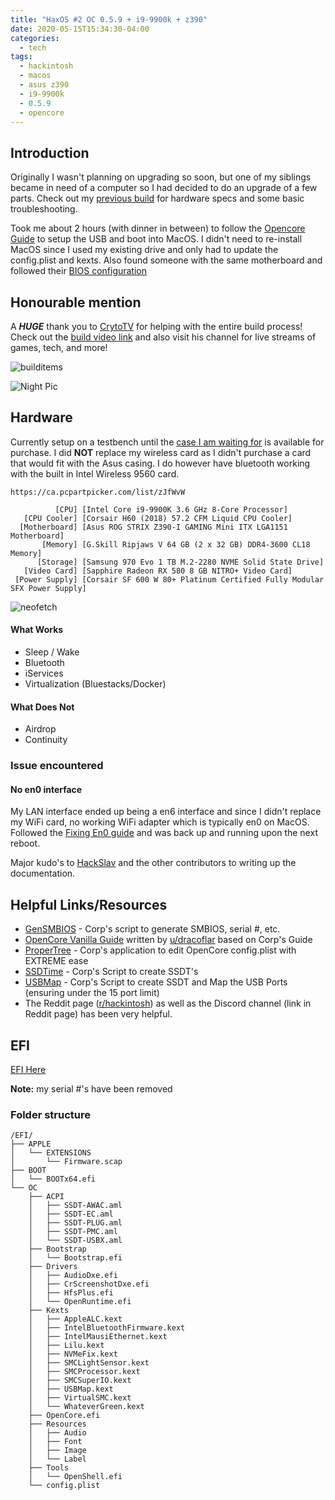 ```yaml
---
title: "HaxOS #2 OC 0.5.9 + i9-9900k + z390"
date: 2020-05-15T15:34:30-04:00
categories:
  - tech
tags:
  - hackintosh
  - macos
  - asus z390
  - i9-9900k
  - 0.5.9
  - opencore
---
```


## Introduction
Originally I wasn't planning on upgrading so soon, but one of my siblings became in need of a computer so I had decided to do an upgrade of a few parts. Check out my [previous build][Previous Build] for hardware specs and some basic troubleshooting.

Took me about 2 hours (with dinner in between) to follow the [Opencore Guide][OCGuide] to setup the USB and boot into MacOS. I didn't need to re-install MacOS since I used my existing drive and only had to update the config.plist and kexts.
Also found someone with the same motherboard and followed their [BIOS configuration][biosguide]

## Honourable mention
A _**HUGE**_ thank you to [CrytoTV][crytotvchannel] for helping with the entire build process! Check out the [build video link][livestreambuild] and also visit his channel for live streams of games, tech, and more!

![builditems](/blog/assets/images/2020-06-15-build-components.jpg)

![Night Pic](/blog/assets/images/2020-06-15-night-pic.jpg)

## Hardware

Currently setup on a testbench until the [case I am waiting for][thorzone] is available for purchase.
I did **NOT** replace my wireless card as I didn't purchase a card that would fit with the Asus casing. I do however have bluetooth working with the built in Intel Wireless 9560 card.

``https://ca.pcpartpicker.com/list/zJfWvW``

```
          [CPU] [Intel Core i9-9900K 3.6 GHz 8-Core Processor]
   [CPU Cooler] [Corsair H60 (2018) 57.2 CFM Liquid CPU Cooler]
  [Motherboard] [Asus ROG STRIX Z390-I GAMING Mini ITX LGA1151 Motherboard]
       [Memory] [G.Skill Ripjaws V 64 GB (2 x 32 GB) DDR4-3600 CL18 Memory]
      [Storage] [Samsung 970 Evo 1 TB M.2-2280 NVME Solid State Drive]
   [Video Card] [Sapphire Radeon RX 580 8 GB NITRO+ Video Card]
 [Power Supply] [Corsair SF 600 W 80+ Platinum Certified Fully Modular SFX Power Supply]
```
![neofetch](/blog/assets/images/2020-06-15-neofetch.jpeg)

#### What Works
- Sleep / Wake
- Bluetooth
- iServices
- Virtualization (Bluestacks/Docker)

#### What Does Not
- Airdrop
- Continuity


### Issue encountered
#### No en0 interface

My LAN interface ended up being a en6 interface and since I didn't replace my WiFi card, no working WiFi adapter which is typically en0 on MacOS.
Followed the [Fixing En0 guide][fixen0] and was back up and running upon the next reboot.

Major kudo's to [HackSlav][HackSlav] and the other contributors to writing up the documentation.



## Helpful Links/Resources
- [GenSMBIOS][GenSMBIOS] - Corp's script to generate SMBIOS, serial #, etc.
- [OpenCore Vanilla Guide][OCGuide] written by [u/dracoflar][HackSlav] based on Corp's Guide
- [ProperTree][ProperTree] - Corp's application to edit OpenCore config.plist with EXTREME ease
- [SSDTime][SSDTime] - Corp's Script to create SSDT's
- [USBMap][USBMap] - Corp's Script to create SSDT and Map the USB Ports (ensuring under the 15 port limit)
- The Reddit page ([r/hackintosh][reddithack]) as well as the Discord channel (link in Reddit page) has been very helpful.

## EFI

[EFI Here](https://github.com/jonktsui/hackintosh)

**Note:** my serial #'s have been removed

### Folder structure

```
/EFI/
├── APPLE
│   └── EXTENSIONS
│       └── Firmware.scap
├── BOOT
│   └── BOOTx64.efi
└── OC
    ├── ACPI
    │   ├── SSDT-AWAC.aml
    │   ├── SSDT-EC.aml
    │   ├── SSDT-PLUG.aml
    │   ├── SSDT-PMC.aml
    │   └── SSDT-USBX.aml
    ├── Bootstrap
    │   └── Bootstrap.efi
    ├── Drivers
    │   ├── AudioDxe.efi
    │   ├── CrScreenshotDxe.efi
    │   ├── HfsPlus.efi
    │   └── OpenRuntime.efi
    ├── Kexts
    │   ├── AppleALC.kext
    │   ├── IntelBluetoothFirmware.kext
    │   ├── IntelMausiEthernet.kext
    │   ├── Lilu.kext
    │   ├── NVMeFix.kext
    │   ├── SMCLightSensor.kext
    │   ├── SMCProcessor.kext
    │   ├── SMCSuperIO.kext
    │   ├── USBMap.kext
    │   ├── VirtualSMC.kext
    │   └── WhateverGreen.kext
    ├── OpenCore.efi
    ├── Resources
    │   ├── Audio
    │   ├── Font
    │   ├── Image
    │   └── Label
    ├── Tools
    │   └── OpenShell.efi
    └── config.plist
```


[Previous Build]: https://jonktsui.github.io/blog/tech/building-a-hackintosh/
[thorzone]: https://thor-zone.com/mini-itx/
[intelbtkext]: https://github.com/zxystd/IntelBluetoothFirmware
[biosguide]: https://github.com/czombos/asus-rog-strix-z390-i-gaming-hackintosh
[fixen0]: https://dortania.github.io/OpenCore-Desktop-Guide/post-install/iservices.html#fixing-en0
[livestreambuild]: https://www.youtube.com/watch?v=nOKSz_z9P5c
[crytotvchannel]: https://www.youtube.com/channel/UCbmBqmoQLUzn9OzgimMv9xA

[reddithack]: https://www.reddit.com/r/hackintosh/
[OCGuide]: https://dortania.github.io/OpenCore-Desktop-Guide/
[SSDTime]: https://github.com/corpnewt/SSDTTime
[GenSMBIOS]: https://github.com/corpnewt/GenSMBIOS
[ProperTree]: https://github.com/corpnewt/ProperTree
[Corp]: https://www.reddit.com/user/corpnewt/
[HackSlav]: https://www.reddit.com/user/dracoflar/
[USBMap]: https://github.com/corpnewt/USBMap
